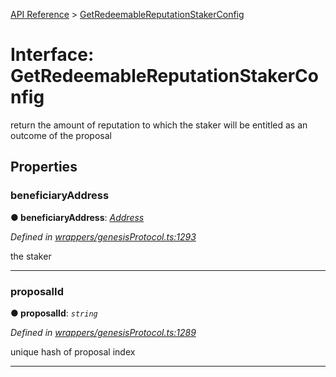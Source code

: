 [API Reference](../README.md) > [GetRedeemableReputationStakerConfig](../interfaces/GetRedeemableReputationStakerConfig.md)



# Interface: GetRedeemableReputationStakerConfig


return the amount of reputation to which the staker will be entitled as an outcome of the proposal


## Properties
<a id="beneficiaryAddress"></a>

###  beneficiaryAddress

**●  beneficiaryAddress**:  *[Address](../#Address)* 

*Defined in [wrappers/genesisProtocol.ts:1293](https://github.com/daostack/arc.js/blob/42de6847/lib/wrappers/genesisProtocol.ts#L1293)*



the staker




___

<a id="proposalId"></a>

###  proposalId

**●  proposalId**:  *`string`* 

*Defined in [wrappers/genesisProtocol.ts:1289](https://github.com/daostack/arc.js/blob/42de6847/lib/wrappers/genesisProtocol.ts#L1289)*



unique hash of proposal index




___



